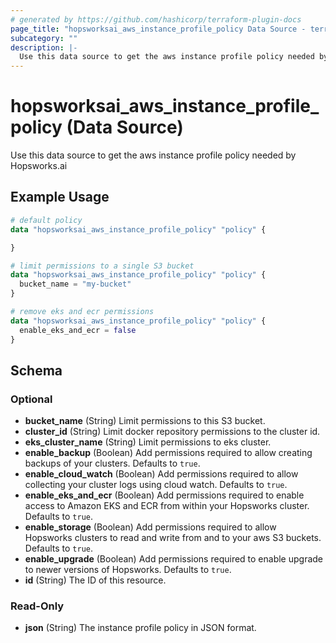 ```yaml
---
# generated by https://github.com/hashicorp/terraform-plugin-docs
page_title: "hopsworksai_aws_instance_profile_policy Data Source - terraform-provider-hopsworksai"
subcategory: ""
description: |-
  Use this data source to get the aws instance profile policy needed by Hopsworks.ai
---
```


# hopsworksai_aws_instance_profile_policy (Data Source)

Use this data source to get the aws instance profile policy needed by Hopsworks.ai

## Example Usage

```terraform
# default policy
data "hopsworksai_aws_instance_profile_policy" "policy" {

}

# limit permissions to a single S3 bucket
data "hopsworksai_aws_instance_profile_policy" "policy" {
  bucket_name = "my-bucket"
}

# remove eks and ecr permissions
data "hopsworksai_aws_instance_profile_policy" "policy" {
  enable_eks_and_ecr = false
}
```

<!-- schema generated by tfplugindocs -->
## Schema

### Optional

- **bucket_name** (String) Limit permissions to this S3 bucket.
- **cluster_id** (String) Limit docker repository permissions to the cluster id.
- **eks_cluster_name** (String) Limit permissions to eks cluster.
- **enable_backup** (Boolean) Add permissions required to allow creating backups of your clusters. Defaults to `true`.
- **enable_cloud_watch** (Boolean) Add permissions required to allow collecting your cluster logs using cloud watch. Defaults to `true`.
- **enable_eks_and_ecr** (Boolean) Add permissions required to enable access to Amazon EKS and ECR from within your Hopsworks cluster. Defaults to `true`.
- **enable_storage** (Boolean) Add permissions required to allow Hopsworks clusters to read and write from and to your aws S3 buckets. Defaults to `true`.
- **enable_upgrade** (Boolean) Add permissions required to enable upgrade to newer versions of Hopsworks. Defaults to `true`.
- **id** (String) The ID of this resource.

### Read-Only

- **json** (String) The instance profile policy in JSON format.



